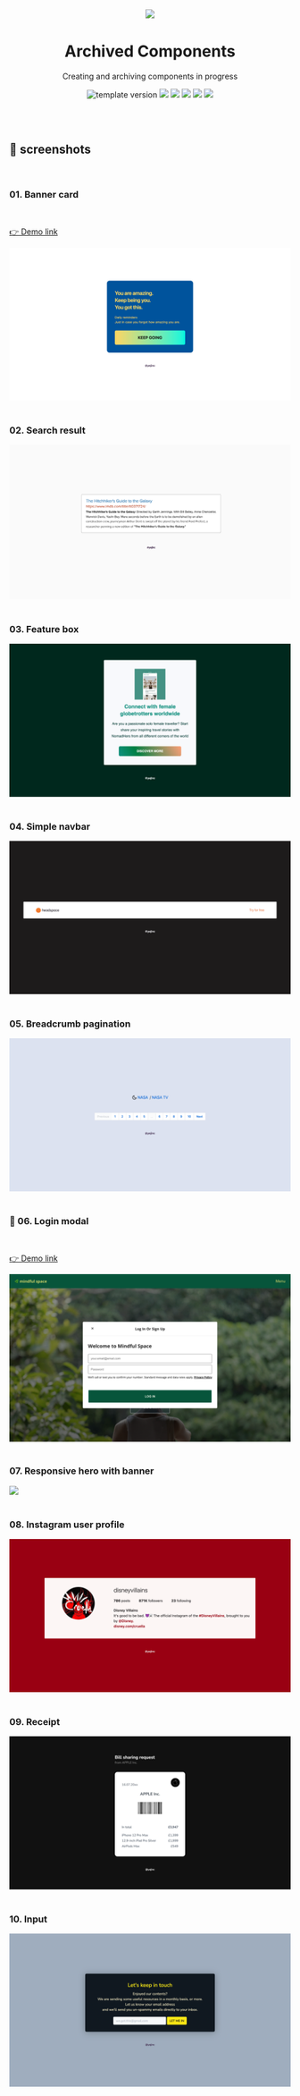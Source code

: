 <br />
<br />

<!-- Header -->

<div align="middle" >
  <img width="120px;" src="https://emojipedia-us.s3.dualstack.us-west-1.amazonaws.com/thumbs/320/apple/271/card-file-box_1f5c3-fe0f.png"/>
</div>

<h1 align="middle">Archived Components</h2>
<p align="middle">Creating and archiving components in progress</p>

<p align="middle">
    <img src="https://img.shields.io/badge/version-1.0.0-F1F0E7?style=flat-square" alt="template version"/>
  <img src="https://img.shields.io/badge/language-HTML-F1652A.svg?style=flat-square"/>
  <img src="https://img.shields.io/badge/language-CSS-2965F1.svg?style=flat-square"/>
  <img src="https://img.shields.io/badge/language-SASS-BF4080"/>
    <img src="https://img.shields.io/badge/language-Javascript-F8E017"/>
  <img src="https://img.shields.io/badge/license-MIT-8B8C8D.svg?style=flat-square"/>

</p>

<!-- <p align="middle"><a href="#">👉 Project link</a></p> -->

<br />
<br />

<!-- Content -->

## 📸 screenshots

<br />

### 01. Banner card

<br />
<p>
<a href="https://yejinc.github.io/archived-components/01-banner-card/01-banner-card">👉  Demo link</a>
</p>

<img src="./01-banner-card/01-banner-card.png"/>

<br />
<br />

### 02. Search result

<img src="./02-search-result/02-search-result.png"/>

<br />
<br />

### 03. Feature box

<img src="./03-feature-box/03-feature-box.png"/>

<br />
<br />

### 04. Simple navbar

<img src="./04-simple-navbar/04-simple-navbar.png"/>

<br />
<br />

### 05. Breadcrumb pagination

<img src="./05-breadcrumb-pagination/05-breadcrumb-pagination.png"/>
<br />
<br />

### 🚧 06. Login modal

<br />
<p>
<a href="https://yejinc.github.io/archived-components/">👉  Demo link</a>
</p>
<img src="./06-login-modal/06-login-modal.png"/>

<br />
<br />

### 07. Responsive hero with banner

<img src="./07-responsive-hero-with-banner/07-responsive-hero-with-banner.png"/>

<br />
<br />

### 08. Instagram user profile

<img src="./08-instagram-user-profile/08-instagram-user-profile.png"/>

<br />
<br />

### 09. Receipt

<img src="./09-receipt/09-receipt.png"/>

<br />
<br />

### 10. Input

<img src="./10-input/10-input.png"/>

<br />
<br />
